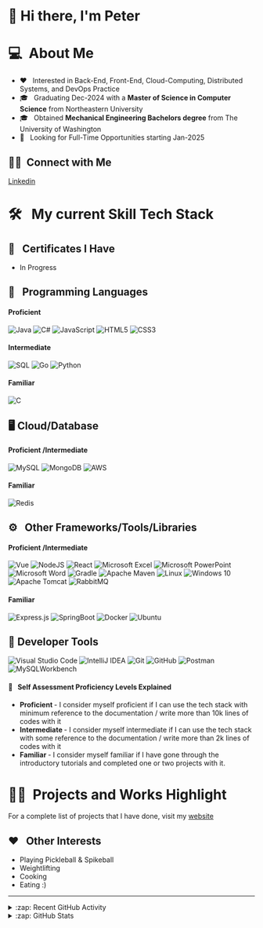 # 👋 Hi there, I'm Peter 

# 💻 &nbsp;About Me 

* ❤ &nbsp; Interested in Back-End, Front-End, Cloud-Computing, Distributed Systems, and DevOps Practice
* 🎓 &nbsp; Graduating Dec-2024 with a <b>Master of Science in Computer Science</b> from Northeastern University
* 🎓 &nbsp; Obtained <b>Mechanical Engineering Bachelors degree</b> from The University of Washington
* 💼 &nbsp; Looking for Full-Time Opportunities starting Jan-2025

## 🤝🏻 &nbsp;Connect with Me ##
[Linkedin](https://https://www.linkedin.com/in/tsanevpeter/)

# 🛠 &nbsp; My current Skill Tech Stack 
## 🥇 &nbsp; Certificates I Have
* In Progress
  
## 🧮 &nbsp; Programming Languages ###
#### Proficient 
![Java](https://img.shields.io/badge/java-%23ED8B00.svg?style=for-the-badge&logo=openjdk&logoColor=white)
![C#](https://img.shields.io/badge/c%23-%23239120.svg?style=for-the-badge&logo=c-sharp&logoColor=white)
![JavaScript](https://img.shields.io/badge/javascript-%23323330.svg?style=for-the-badge&logo=javascript&logoColor=%23F7DF1E)
![HTML5](https://img.shields.io/badge/html5-%23E34F26.svg?style=for-the-badge&logo=html5&logoColor=white)
![CSS3](https://img.shields.io/badge/css3-%231572B6.svg?style=for-the-badge&logo=css3&logoColor=white)
  
#### Intermediate
![SQL](https://img.shields.io/badge/-SQL-333333?style=for-the-badge&logo=sql&logoColor=007396)
![Go](https://img.shields.io/badge/go-%2300ADD8.svg?style=for-the-badge&logo=go&logoColor=white)
![Python](https://img.shields.io/badge/python-3670A0?style=for-the-badge&logo=python&logoColor=ffdd54)

#### Familiar
![C](https://img.shields.io/badge/c-%2300599C.svg?style=for-the-badge&logo=c&logoColor=white)

## 🖥 Cloud/Database ### 
#### Proficient /Intermediate 
![MySQL](https://img.shields.io/badge/mysql-%2300f.svg?style=for-the-badge&logo=mysql&logoColor=white)
![MongoDB](https://img.shields.io/badge/MongoDB-%234ea94b.svg?style=for-the-badge&logo=mongodb&logoColor=white)
![AWS](https://img.shields.io/badge/AWS-%23FF9900.svg?style=for-the-badge&logo=amazon-aws&logoColor=white)

#### Familiar 
![Redis](https://img.shields.io/badge/redis-%23DD0031.svg?style=for-the-badge&logo=redis&logoColor=white)

## ⚙ &nbsp; Other Frameworks/Tools/Libraries ###
#### Proficient /Intermediate 
![Vue](https://img.shields.io/badge/vue-%2335496E?style=for-the-badge&logo=vue.js&logoColor=%2342B883)
![NodeJS](https://img.shields.io/badge/node.js-6DA55F?style=for-the-badge&logo=node.js&logoColor=white)
![React](https://img.shields.io/badge/react-%2320232a.svg?style=for-the-badge&logo=react&logoColor=%2361DAFB)
![Microsoft Excel](https://img.shields.io/badge/Microsoft_Excel-217346?style=for-the-badge&logo=microsoft-excel&logoColor=white)
![Microsoft PowerPoint](https://img.shields.io/badge/Microsoft_PowerPoint-B7472A?style=for-the-badge&logo=microsoft-powerpoint&logoColor=white)
![Microsoft Word](https://img.shields.io/badge/Microsoft_Word-2B579A?style=for-the-badge&logo=microsoft-word&logoColor=white)
![Gradle](https://img.shields.io/badge/Gradle-02303A.svg?style=for-the-badge&logo=Gradle&logoColor=white)
![Apache Maven](https://img.shields.io/badge/Apache%20Maven-C71A36?style=for-the-badge&logo=Apache%20Maven&logoColor=white)
![Linux](https://img.shields.io/badge/Linux-FCC624?style=for-the-badge&logo=linux&logoColor=black)
![Windows 10](https://img.shields.io/badge/Windows%2011-%230079d5.svg?style=for-the-badge&logo=Windows%2011&logoColor=white)
![Apache Tomcat](https://img.shields.io/badge/apache%20tomcat-%23F8DC75.svg?style=for-the-badge&logo=apache-tomcat&logoColor=black)
![RabbitMQ](https://img.shields.io/badge/Rabbitmq-FF6600?style=for-the-badge&logo=rabbitmq&logoColor=white)
  
#### Familiar 
![Express.js](https://img.shields.io/badge/express.js-%23404d59.svg?style=for-the-badge&logo=express&logoColor=%2361DAFB)
![SpringBoot](https://img.shields.io/badge/-SpringBoot-333333?style=for-the-badge&logo=springboot)
![Docker](https://img.shields.io/badge/docker-%230db7ed.svg?style=for-the-badge&logo=docker&logoColor=white)
![Ubuntu](https://img.shields.io/badge/Ubuntu-E95420?style=for-the-badge&logo=ubuntu&logoColor=white)

##  🔧 Developer Tools ###
![Visual Studio Code](https://img.shields.io/badge/Visual%20Studio%20Code-0078d7.svg?style=for-the-badge&logo=visual-studio-code&logoColor=white)
![IntelliJ IDEA](https://img.shields.io/badge/IntelliJIDEA-000000.svg?style=for-the-badge&logo=intellij-idea&logoColor=white)
![Git](https://img.shields.io/badge/git-%23F05033.svg?style=for-the-badge&logo=git&logoColor=white)
![GitHub](https://img.shields.io/badge/github-%23121011.svg?style=for-the-badge&logo=github&logoColor=white)
![Postman](https://img.shields.io/badge/Postman-FF6C37?style=for-the-badge&logo=postman&logoColor=white)
![MySQLWorkbench](https://img.shields.io/badge/-MySQLWorkbench-333333?style=for-the-badge&logo=MySQLWorkbench)

#### 📜 &nbsp; Self Assessment Proficiency Levels Explained
* <b> Proficient </b> - I consider myself proficient if I can use the tech stack with minimum reference to the documentation / write more than 10k lines of codes with it
* <b> Intermediate </b> - I consider myself intermediate if I can use the tech stack with some reference to the documentation / write more than 2k lines of codes with it
* <b> Familiar </b> - I consider myself familiar if I have gone through the introductory tutorials and completed one or two projects with it.

# 🤝🏻 &nbsp;Projects and Works Highlight
For a complete list of projects that I have done, visit my [website](https://tsanevp.github.io/PersonalWebsite/)

## ♥ &nbsp; Other Interests ###
* Playing Pickleball & Spikeball
* Weightlifting
* Cooking
* Eating :) 

---

<details>
  <summary>:zap: Recent GitHub Activity</summary>

<!--START_SECTION:activity-->
1. Created a blog website users can go on to share their thoughts/opinions. See [tsanevp/Blog-Website](https://github.com/tsanevp/Blog-Website).
2. Created a Discord bot using JDA 5. It is a Marketplace bot used to buy/sell/trade items on a Discord server. See [tsanevp/MarketPlace-Bot](https://github.com/tsanevp/MarketPlace-Bot).
<!--END_SECTION:activity-->

</details>

<details>
  <summary>:zap: GitHub Stats</summary>

  <img align="left" alt="tsanevp's GitHub Stats" src="https://github-readme-stats.vercel.app/api?username=tsanevp&show_icons=true&hide_border=false&title_color=ff652f&icon_color=FFE400&bg_color=09131B&text_color=ffffff&border_color=0c1a25" />

</details>

